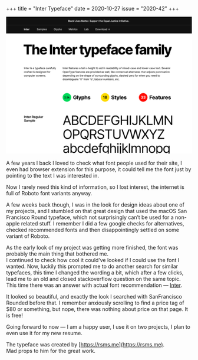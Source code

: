 +++
title       = "Inter Typeface"
date        = 2020-10-27
issue       = "2020-42"
+++

[![Inter typeface](/img/inter-typeface.png)](https://rsms.me/inter/)

A few years I back I loved to check what font people used for their site, I even had browser extension for this purpose, it could tell me the font just by pointing to the text I was interested in.  

Now I rarely need this kind of information, so I lost interest, the internet is full of Roboto font variants anyway.  

A few weeks back though, I was in the look for design ideas about one of my projects, and I stumbled on that great design that used the macOS San Francisco Round typeface, which not surprisingly can’t be used for a non-apple related stuff. I remember I did a few google checks for alternatives, checked recommended fonts and then disappointingly settled on some variant of Roboto.  

As the early look of my project was getting more finished, the font was probably the main thing that bothered me.  
I continued to check how cool it could’ve looked if I could use the font I wanted. Now, luckily this prompted me to do another search for similar typefaces, this time I changed the wording a bit, which after a few clicks, lead me to an old and closed stackoverflow question on the same topic. This time there was an answer with actual font recommendation — [Inter](https://rsms.me/inter/).  

It looked so beautiful, and exactly the look I searched with SanFrancisco Rounded before that. I remember anxiously scrolling to find a price tag of $80 or something, but nope, there was nothing about price on that page. It is free!  

Going forward to now — I am a happy user, I use it on two projects, I plan to even use it for my new resume.

The typeface was created by [https://rsms.me](https://rsms.me).  
Mad props to him for the great work.